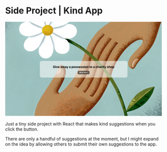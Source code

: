 # Side Project | Kind App

![kind app screenshot](kind-app.png)

Just a tiny side project with React that makes kind suggestions when you click the button. 

There are only a handful of suggestions at the moment, but I might expand on the idea by allowing others to submit their own suggestions to the app. 

